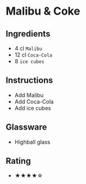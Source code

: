 # Malibu & Coke

## Ingredients
- 4 cl `Malibu`
- 12 cl `Coca-Cola`
- 8 `ice cubes`

## Instructions
- Add Malibu
- Add Coca-Cola
- Add ice cubes

## Glassware
- Highball glass

## Rating
- ★★★★☆